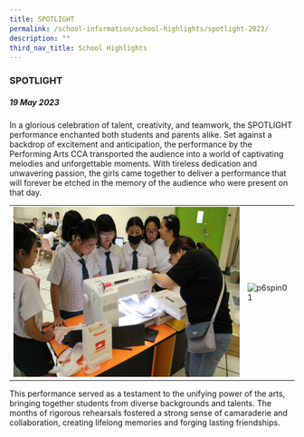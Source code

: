 ```yaml
---
title: SPOTLIGHT
permalink: /school-information/school-highlights/spotlight-2023/
description: ""
third_nav_title: School Highlights
---
```

### SPOTLIGHT

##### 19 May 2023

In a glorious celebration of talent, creativity, and teamwork, the SPOTLIGHT performance enchanted both students and parents alike. Set against a backdrop of excitement and anticipation, the performance by the Performing Arts CCA transported the audience into a world of captivating melodies and unforgettable moments. With tireless dedication and unwavering passion, the girls came together to deliver a performance that will forever be etched in the memory of the audience who were present on that day. 

<table>
<tbody><tr>
		<td><img alt="p5coding01" src="/images/SLF%202023/p5%20coding%20-%20sewing%20our%20design%20code.JPG" style="width:500px;height:300px;"> </td>
		<td><img alt="p6spin01" src="/images/SLF%202023/p6%20plate%20spinning%20-%20proud%20to%20successfully%20spin%20our%20plates!.JPG" style="width:500px;height:300px;"> </td>
</tr></tbody></table>

This performance served as a testament to the unifying power of the arts, bringing together students from diverse backgrounds and talents. The months of rigorous rehearsals fostered a strong sense of camaraderie and collaboration, creating lifelong memories and forging lasting friendships. 